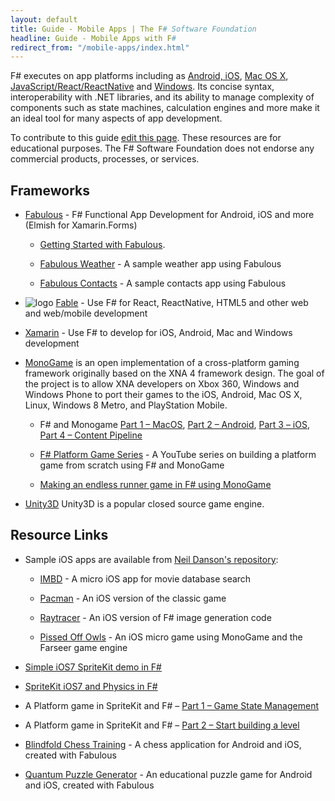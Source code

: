 ```yaml
---
layout: default
title: Guide - Mobile Apps | The F# Software Foundation
headline: Guide - Mobile Apps with F#
redirect_from: "/mobile-apps/index.html"
---
```


F# executes on app platforms including as  [Android, iOS](/use/mobile-apps/), [Mac OS X](/use/mac/), [JavaScript/React/ReactNative](/use/web-apps/) and [Windows](/use/windows/). Its concise syntax, interoperability with .NET libraries, and its ability to manage complexity of components such as state machines, calculation engines and more make it an ideal tool for many aspects of app development. 

<div class="jumbotron visible-lg calloutBox" id="how-to-add-testimonial"> 
    <p>To contribute to this guide <a href="https://github.com/fsharp/fsfoundation/edit/gh-pages/guides/mobile-apps/index.md">edit this page</a>. These resources are for educational purposes. The F# Software Foundation does not endorse any commercial products, processes, or services.</p>
</div>              

## Frameworks

* [Fabulous](http://fsprojects.github.io/Fabulous) - F# Functional App Development for Android, iOS and more (Elmish for Xamarin.Forms)

  * [Getting Started with Fabulous](https://fsprojects.github.io/Fabulous/Fabulous.XamarinForms/index.html#getting-started).

  * [Fabulous Weather](https://github.com/fsprojects/Fabulous/tree/master/Fabulous.XamarinForms/samples/FabulousWeather) - A sample weather app using Fabulous

  * [Fabulous Contacts](https://github.com/TimLariviere/FabulousContacts) - A sample contacts app using Fabulous

* ![logo](/images/thumbs/fable.png)&nbsp;[Fable](http://fable.io) - Use F# for React, ReactNative, HTML5 and other web and web/mobile development

* [Xamarin](https://dotnet.microsoft.com/apps/xamarin) - Use F# to develop for iOS, Android, Mac and Windows development

* [MonoGame](http://www.monogame.net/) is an open implementation of a cross-platform gaming framework originally
based on the XNA 4 framework design. The goal of the project is to allow XNA developers on Xbox 360, Windows and 
Windows Phone to port their games to the iOS, Android, Mac OS X, Linux, Windows 8 Metro, and PlayStation 
Mobile.  

  * F# and Monogame [Part 1 – MacOS](http://neildanson.wordpress.com/2013/07/30/f-and-monogame/), [Part 2 – Android](http://neildanson.wordpress.com/2013/07/31/f-and-monogame-part-2-android/), [Part 3 – iOS](http://neildanson.wordpress.com/2013/07/31/f-and-monogame-part-3-ios/), [Part 4 – Content Pipeline](http://neildanson.wordpress.com/2013/08/13/f-and-monogame-part-4-content-pipeline/)

  * [F# Platform Game Series](https://www.youtube.com/playlist?list=PLIH3o_QrxxcfNMC3TjZ5NlHnB1AmcyaiV) - A YouTube series on building a platform game from scratch using F# and MonoGame

  * [Making an endless runner game in F# using MonoGame](http://timjones.tw/blog/archive/2014/12/28/make-santa-jump-game-in-fsharp-using-monogame)

* [Unity3D](https://github.com/eriksvedang/FSharp-Unity) Unity3D is a popular closed source game engine. 
 
## Resource Links


* Sample iOS apps are available from [Neil Danson's repository](https://bitbucket.org/thedo666/):
 
  * [IMBD](https://bitbucket.org/thedo666/imdb) -  A micro iOS app for movie database search

  * [Pacman](https://bitbucket.org/thedo666/pacman) -  An iOS version of the classic game 

  * [Raytracer](https://bitbucket.org/thedo666/raytracer) - An iOS version of F# image generation code

  * [Pissed Off Owls](https://bitbucket.org/thedo666/pissed-off-owls) - An iOS micro game using MonoGame and the
    Farseer game engine

* [Simple iOS7 SpriteKit demo in F#](http://neildanson.wordpress.com/2013/09/19/simple-spritekit-demo-in-f/)

* [SpriteKit iOS7 and Physics in F#](http://neildanson.wordpress.com/2013/09/24/spritekit-and-physics-in-f/)

* A Platform game in SpriteKit and F# – [Part 1 – Game State Management](http://neildanson.wordpress.com/2013/10/08/a-platform-game-in-spritekit-and-f-part-1-game-state-management/)

* A Platform game in SpriteKit and F# – [Part 2 – Start building a level](http://neildanson.wordpress.com/2013/10/08/a-platform-game-in-spritekit-and-f-part-2-start-building-a-level/)

* [Blindfold Chess Training](https://github.com/mrdimosthenis/BlindfoldChessTraining) - A chess application for Android and iOS, created with Fabulous

* [Quantum Puzzle Generator](https://github.com/mrdimosthenis/QuantumPuzzleGenerator) - An educational puzzle game for Android and iOS, created with Fabulous
